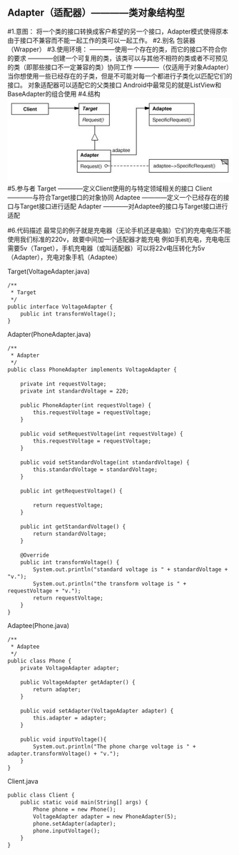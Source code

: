 Adapter（适配器）————类对象结构型
----------
#1.意图：
将一个类的接口转换成客户希望的另一个接口，Adapter模式使得原本由于接口不兼容而不能一起工作的类可以一起工作。
#2.别名
包装器（Wrapper）
#3.使用环境：
    ————使用一个存在的类，而它的接口不符合你的要求
    ————创建一个可复用的类，该类可以与其他不相符的类或者不可预见的类（即那些接口不一定兼容的类）协同工作
    ————（仅适用于对象Adapter）当你想使用一些已经存在的子类，但是不可能对每一个都进行子类化以匹配它们的接口。
        对象适配器可以适配它的父类接口
    Android中最常见的就是ListView和BaseAdapter的组合使用
#4.结构
![github](https://github.com/IceDcap/Gof-DesignPatterns/blob/master/uml/Adapter.JPG "Adapter")
#5.参与者
    Target
        ————定义Client使用的与特定领域相关的接口
    Client
        ————与符合Target接口的对象协同
    Adaptee
        ————定义一个已经存在的接口与Target接口进行适配
    Adapter
        ————对Adaptee的接口与Target接口进行适配

#6.代码描述
最常见的例子就是充电器（无论手机还是电脑）它们的充电电压不能使用我们标准的220v，故要中间加一个适配器才能充电
例如手机充电，充电电压需要5v（Target），手机充电器（或叫适配器）可以将22v电压转化为5v（Adapter），充电对象手机（Adaptee）

Target(VoltageAdapter.java)
    
    /**
     * Target
     */
    public interface VoltageAdapter {
        public int transformVoltage();
    }
    
Adapter(PhoneAdapter.java)

    /**
     * Adapter
     */
    public class PhoneAdapter implements VoltageAdapter {
    
        private int requestVoltage;
        private int standardVoltage = 220;
    
        public PhoneAdapter(int requestVoltage) {
            this.requestVoltage = requestVoltage;
        }
    
        public void setRequestVoltage(int requestVoltage) {
            this.requestVoltage = requestVoltage;
        }
    
        public void setStandardVoltage(int standardVoltage) {
            this.standardVoltage = standardVoltage;
        }
    
        public int getRequestVoltage() {
    
            return requestVoltage;
        }
    
        public int getStandardVoltage() {
            return standardVoltage;
        }
    
        @Override
        public int transformVoltage() {
            System.out.println("standard voltage is " + standardVoltage + "v.");
            System.out.println("the transform voltage is " + requestVoltage + "v.");
            return requestVoltage;
        }
    }
    
Adaptee(Phone.java)

    /**
     * Adaptee
     */
    public class Phone {
        private VoltageAdapter adapter;
    
        public VoltageAdapter getAdapter() {
            return adapter;
        }
    
        public void setAdapter(VoltageAdapter adapter) {
            this.adapter = adapter;
        }
    
        public void inputVoltage(){
            System.out.println("The phone charge voltage is " + adapter.transformVoltage() + "v.");
        }
    }
    
Client.java
    
    public class Client {
        public static void main(String[] args) {
            Phone phone = new Phone();
            VoltageAdapter adapter = new PhoneAdapter(5);
            phone.setAdapter(adapter);
            phone.inputVoltage();
        }
    }
     
